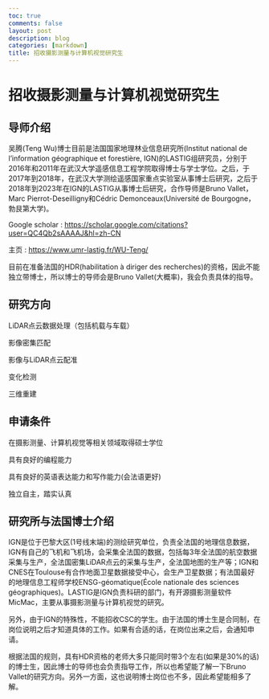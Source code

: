 ```yaml
---
toc: true
comments: false
layout: post
description: blog
categories: [markdown]
title: 招收摄影测量与计算机视觉研究生
---
```

# 招收摄影测量与计算机视觉研究生

## 导师介绍

吴腾(Teng Wu)博士目前是法国国家地理林业信息研究所(Institut national de l’information géographique et forestière, IGN)的LASTIG组研究员，分别于2016年和2011年在武汉大学遥感信息工程学院取得博士与学士学位。之后，于2017年到2018年，在武汉大学测绘遥感国家重点实验室从事博士后研究，之后于2018年到2023年在IGN的LASTIG从事博士后研究，合作导师是Bruno  Vallet， Marc Pierrot-Deseilligny和Cédric Demonceaux(Université de Bourgogne，勃艮第大学)。

Google scholar : https://scholar.google.com/citations?user=QC4Qb2sAAAAJ&hl=zh-CN

主页 : https://www.umr-lastig.fr/WU-Teng/



目前在准备法国的HDR(habilitation à diriger des recherches)的资格，因此不能独立带博士，所以博士的导师会是Bruno  Vallet(大概率)，我会负责具体的指导。

## 研究方向

LiDAR点云数据处理（包括机载与车载）

影像密集匹配

影像与LiDAR点云配准

变化检测

三维重建

## 申请条件

在摄影测量、计算机视觉等相关领域取得硕士学位

具有良好的编程能力

具有良好的英语表达能力和写作能力(会法语更好)

独立自主，踏实认真

## 研究所与法国博士介绍

IGN是位于巴黎大区(1号线末端)的测绘研究单位，负责全法国的地理信息数据，IGN有自己的飞机和飞机场，会采集全法国的数据，包括每3年全法国的航空数据采集与生产，全法国密集LiDAR点云的采集与生产，全法国地图的生产等；IGN和CNES在Toulouse有合作地面卫星数据接受中心，会生产卫星数据；有法国最好的地理信息工程师学校ENSG-géomatique(École nationale des sciences géographiques)。LASTIG是IGN负责科研的部门，有开源摄影测量软件MicMac，主要从事摄影测量与计算机视觉的研究。

另外，由于IGN的特殊性，不能招收CSC的学生。由于法国的博士生是合同制，在岗位说明之后才知道具体的工作。如果有合适的话，在岗位出来之后，会通知申请。

根据法国的规则，具有HDR资格的老师大多只能同时带3个左右(如果是30%的话)的博士生，因此博士的导师也会负责指导工作，所以也希望能了解一下Bruno  Vallet的研究方向。另外一方面，这也说明博士岗位也不多，因此希望能相多了解。
